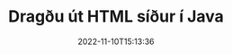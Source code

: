 ---
############################# Static ############################
layout: "auto-gen-merger"
date: 2022-11-10T15:13:36
draft: false
otherformats: mht mhtml odp ods odt one otp ott pdf pps ppsx ppt pptx rtf tex vdx

############################# Head ############################
head_title: "Dragðu út HTML síður í Java"
head_description: "Dragðu síður út á fljótlegan hátt úr HTML skrá í Java. Vistaðu nýja skjalið sem inniheldur valdar síður með því að nota forritaskil skjalasamruna."

############################# Header ############################
title: "Dragðu út HTML síður í Java"
description: "Dragðu út HTML síður með nokkrum línum af Java kóða."
bg_image: "https://cms.admin.containerize.com/templates/aspose/App_Themes/V3/images/bg/header1.png"
bg_overlay: false
button:
    enable: true
    icon: "fas fa-arrow-down"
    label: "Sækja ókeypis prufuáskrift"
    link: "https://downloads.groupdocs.com/merger/java"

############################# SubMenu ############################
submenu:
    enable: true

    left:
        img_alt: "GroupDocs.Merger for Java"
        image: "https://cms.admin.containerize.com/templates/groupdocs/images/product-logos/90x90-noborder/groupdocs-merger-java.png"
        product: "GroupDocs.Merger"
        platform: "Java"

    middle:
        button:

            # button loop
            - link: "https://apireference.groupdocs.com/merger/java"
              text: "API tilvísun"

            # button loop
            - link: "https://github.com/groupdocs-merger"
              text: "Dæmi um kóða"

            # button loop
            - link: "https://products.groupdocs.app/merger/family"
              text: "Sýningar í beinni"

            # button loop
            - link: "https://purchase.groupdocs.com/pricing/merger/java"
              text: "Verðlag"

    right:
        link_download: "https://downloads.groupdocs.com/merger"
        link_learn: "https://docs.groupdocs.com/merger/java"
        link_buy: "https://purchase.groupdocs.com"

############################# About ############################
about:
    enable: true
    title: "Um GroupDocs.Merger for Java API"
    content: |
        [GroupDocs.Merger for Java](/is/merger/java/) býður upp á einfalda lausn til að sameinast á öruggan hátt og skipta á milli margra skjalasniða, þar á meðal PDF, Microsoft Office (Word, Excel, PowerPoint , OneNote), OpenDocument, HTML, myndir og mörg önnur innan Java forrita. Með því að bæta við örfáum línum af kóðanum skaltu framkvæma nokkrar skjalaaðgerðir eins og færa, fjarlægja, snúa, skipta um, draga út eða breyta stefnu síðna innan skjalanna. Skjalasamruna API styður einnig forskoðun skjalasíður sem mynd til að greina skjalabyggingu, snið og innihald á síðunni.
        
        GroupDocs.Merger API er rétti kosturinn fyrir fyrirtækjalausnir sem þurfa útdráttaraðgerðir fyrir skráarsíður. Þessi API eru vel studd á öllum helstu stýrikerfum og kerfum þar á meðal J2SE 7.0 (1.7), J2SE 8.0 (1.8), Java 10.

############################# Steps ############################
steps:
    enable: true
    title_left: "Dragðu út HTML skráarsíður í Java"
    content_left: |
        [GroupDocs.Merger for Java](/is/merger/java/) auðveldar forriturum Java að draga þær síður sem óskað er eftir úr HTML skrá og vista hana sem nýja skrá sem inniheldur valdar síður með því að útfæra nokkur einföld skref.
        
        * Frumstilla **ExtractOptions** með blaðsíðunúmerum sem ættu að birtast í skjalinu sem myndast.
        * Búðu til nýtt tilvik af **Merger** og sendu frumskjalsslóð sem byggingarbreytu.
        * Hringdu í **extractPages** og sendu **ExtractOptions** hlutinn.
        * Hringdu í **Save** og tilgreindu skráarslóðina til að vista skjalið sem myndast.

    title_right: "kerfis kröfur"
    content_right: |
        GroupDocs.Merger for Java API eru studd á öllum helstu kerfum og stýrikerfum. Áður en þú keyrir kóðann hér að neðan skaltu ganga úr skugga um að þú hafir eftirfarandi forsendur uppsettar á kerfinu þínu.

        * Stýrikerfi: Microsoft Windows, Linux, MacOS
        * Þróunarumhverfi: NetBeans, IntelliJ IDEA, Eclipse
        * Rammar: J2SE 7.0 (1.7), J2SE 8.0 (1.8), Java 10
        * Sæktu nýjustu útgáfuna af GroupDocs.Merger for Java frá [Maven](https://repository.groupdocs.com/webapp/#/artifacts/browse/tree/General/repo/com/groupdocs/groupdocs-merger)
         
    code: |
     {{% merger/additional-styles %}}
     {{< merger/code-merger title="Hvernig á að draga út HTML skráarsíður með því að nota Java dæmi kóða">}}

        ```java    
        // Dragðu út HTML skráarsíður með því að nota GroupDocs.Merger API
        // Frumstilla ExtractOptions flokkinn með völdum blaðsíðunúmerum
        ExtractOptions extractOptions = new ExtractOptions(new int[] { 2, 5 });

        // Staðfestu samruna með inntaksskjali HTML
        Merger merger = new Merger("input.html");

        // Hringdu í extractPages aðferðina og sendu ExtractOptions hlutinn til hennar
        merger.extractPages(extractOptions);
    
        // Hringdu í vistunaraðferð til að vista úttaksskjalið með útdrættum síðum
        merger.save("output.html");
        ```
     {{< /merger/code-merger >}}

############################# Demos ############################
demos:
    enable: true
    title: "Sýningar í beinni - Dragðu út HTML síður á netinu"
    content: |
       Dragðu út HTML skráarsíður núna með því að fara á vefsíðu [GroupDocs.Merger Live Demos](https://products.groupdocs.app/splitter/extract-pages/html).
       Lifandi kynningin hefur eftirfarandi kosti.
        
############################# About Formats ############################
about_formats:
    enable: true

############################# More Formats ############################
more_formats:
    enable: true
    title: "Dragðu út síður úr öðrum skjalasniðum"
    content: |
        Java skjöl sameining og skipt API fyrir skráarsnið og myndir. Dragðu út nokkur af vinsælustu skráarsniðunum eins og fram kemur hér að neðan.

############################# Back to top ###############################
back_to_top:
    enable: true
---